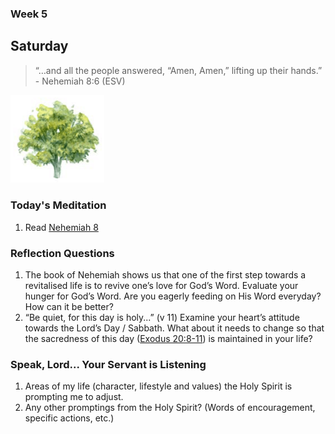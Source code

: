 ### Week 5

## Saturday

> “…and all the people answered, “Amen, Amen,” lifting up their hands.” - Nehemiah 8:6 (ESV)

<img src="/assets/img/tree.png" style="width: 150px">

### Today's Meditation
1. Read <a href="https://www.biblegateway.com/passage/?search=nehemiah+8&version=ESV" target="_blank">Nehemiah 8</a>


### Reflection Questions
1. The book of Nehemiah shows us that one of the first step towards a revitalised life is to revive one’s love for God’s Word. Evaluate your hunger for God’s Word. Are you eagerly feeding on His Word everyday? How can it be better?
2. “Be quiet, for this day is holy...” (v 11) Examine your heart’s attitude towards the Lord’s Day / Sabbath. What about it needs to change so that the sacredness of this day (<a href="https://www.biblegateway.com/passage/?search=Exodus+20%3A8-11&version=ESV" target="_blank">Exodus 20:8-11</a>) is maintained in your life?

### Speak, Lord... Your Servant is Listening
1. Areas of my life (character, lifestyle and values) the Holy Spirit is prompting me to adjust.
2. Any other promptings from the Holy Spirit? (Words of encouragement, specific actions, etc.)
